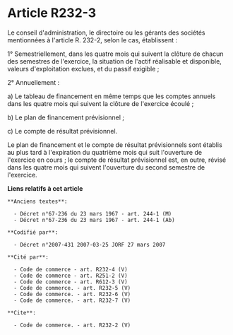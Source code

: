 # Article R232-3

Le conseil d'administration, le directoire ou les gérants des sociétés mentionnées à l'article R. 232-2, selon le cas,
établissent :

1° Semestriellement, dans les quatre mois qui suivent la clôture de chacun des semestres de l'exercice, la situation de
l'actif réalisable et disponible, valeurs d'exploitation exclues, et du passif exigible ;

2° Annuellement :

a) Le tableau de financement en même temps que les comptes annuels dans les quatre mois qui suivent la clôture de l'exercice
écoulé ;

b) Le plan de financement prévisionnel ;

c) Le compte de résultat prévisionnel.

Le plan de financement et le compte de résultat prévisionnels sont établis au plus tard à l'expiration du quatrième mois qui
suit l'ouverture de l'exercice en cours ; le compte de résultat prévisionnel est, en outre, révisé dans les quatre mois qui
suivent l'ouverture du second semestre de l'exercice.

**Liens relatifs à cet article**

	**Anciens textes**:

	  - Décret n°67-236 du 23 mars 1967 - art. 244-1 (M)
	  - Décret n°67-236 du 23 mars 1967 - art. 244-1 (Ab)

	**Codifié par**:

	  - Décret n°2007-431 2007-03-25 JORF 27 mars 2007

	**Cité par**:

	  - Code de commerce - art. R232-4 (V)
	  - Code de commerce - art. R251-2 (V)
	  - Code de commerce - art. R612-3 (V)
	  - Code de commerce. - art. R232-5 (V)
	  - Code de commerce. - art. R232-6 (V)
	  - Code de commerce. - art. R232-7 (V)

	**Cite**:

	  - Code de commerce. - art. R232-2 (V)
